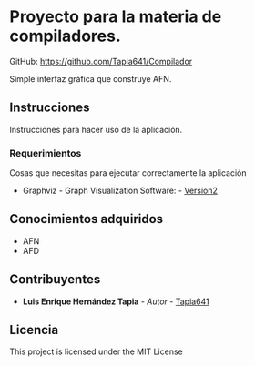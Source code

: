 # Proyecto para la materia de compiladores.
GitHub:     https://github.com/Tapia641/Compilador

Simple interfaz gráfica que construye AFN.

## Instrucciones

Instrucciones para hacer uso de la aplicación.

### Requerimientos

Cosas que necesitas para ejecutar correctamente la aplicación


* Graphviz - Graph Visualization Software: - [Version2](https://github.com/Tapia641/Graphviz-with-java.git)

## Conocimientos adquiridos

* AFN
* AFD

## Contribuyentes

* **Luis Enrique Hernández Tapia** - *Autor* - [Tapia641](https://github.com/Tapia641)

## Licencia

This project is licensed under the MIT License
